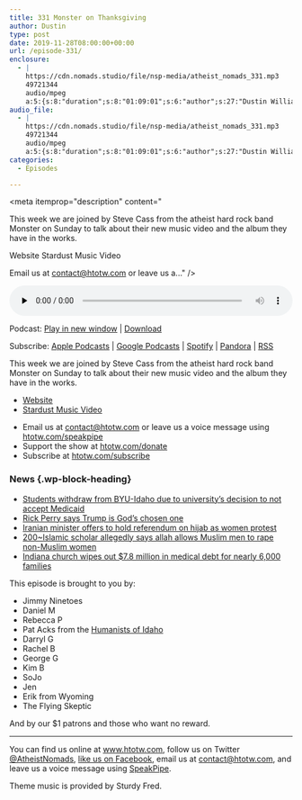 ```yaml
---
title: 331 Monster on Thanksgiving
author: Dustin
type: post
date: 2019-11-28T08:00:00+00:00
url: /episode-331/
enclosure:
  - |
    https://cdn.nomads.studio/file/nsp-media/atheist_nomads_331.mp3
    49721344
    audio/mpeg
    a:5:{s:8:"duration";s:8:"01:09:01";s:6:"author";s:27:"Dustin Williams, Steve Cass";s:8:"explicit";s:1:"1";s:13:"episode_title";s:23:"Monster on Thanksgiving";s:10:"episode_no";s:3:"331";}
audio_file:
  - |
    https://cdn.nomads.studio/file/nsp-media/atheist_nomads_331.mp3
    49721344
    audio/mpeg
    a:5:{s:8:"duration";s:8:"01:09:01";s:6:"author";s:27:"Dustin Williams, Steve Cass";s:8:"explicit";s:1:"1";s:13:"episode_title";s:23:"Monster on Thanksgiving";s:10:"episode_no";s:3:"331";}
categories:
  - Episodes

---
```

<div itemscope itemtype="http://schema.org/AudioObject">
  <meta itemprop="name" content="331 Monster on Thanksgiving" />
  
  <meta itemprop="uploadDate" content="2019-11-28T01:00:00-07:00" />
  
  <meta itemprop="encodingFormat" content="audio/mpeg" />
  
  <meta itemprop="duration" content="PT1H09M01S" />
  
  <meta itemprop="description" content="


This week we are joined by Steve Cass from the atheist hard rock band Monster on Sunday to talk about their new music video and the album they have in the works.




Website
Stardust Music Video









Email us at contact@htotw.com or leave us a..." />
  
  <meta itemprop="contentUrl" content="https://dts.podtrac.com/redirect.mp3/cdn.nomads.studio/file/nsp-media/atheist_nomads_331.mp3" />
  
  <meta itemprop="contentSize" content="47.4" />
  
  <div class="powerpress_player" id="powerpress_player_8594">
    <audio class="wp-audio-shortcode" id="audio-4124-338" preload="none" style="width: 100%;" controls="controls"><source type="audio/mpeg" src="https://dts.podtrac.com/redirect.mp3/cdn.nomads.studio/file/nsp-media/atheist_nomads_331.mp3?_=338" /><a href="https://dts.podtrac.com/redirect.mp3/cdn.nomads.studio/file/nsp-media/atheist_nomads_331.mp3">https://dts.podtrac.com/redirect.mp3/cdn.nomads.studio/file/nsp-media/atheist_nomads_331.mp3</a></audio>
  </div>
</div>

<p class="powerpress_links powerpress_links_mp3">
  Podcast: <a href="https://dts.podtrac.com/redirect.mp3/cdn.nomads.studio/file/nsp-media/atheist_nomads_331.mp3" class="powerpress_link_pinw" target="_blank" title="Play in new window" onclick="return powerpress_pinw('https://htotw.com/?powerpress_pinw=4124-podcast');" rel="nofollow">Play in new window</a> | <a href="https://dts.podtrac.com/redirect.mp3/cdn.nomads.studio/file/nsp-media/atheist_nomads_331.mp3" class="powerpress_link_d" title="Download" rel="nofollow" download="atheist_nomads_331.mp3">Download</a>
</p>

<p class="powerpress_links powerpress_subscribe_links">
  Subscribe: <a href="https://podcasts.apple.com/us/podcast/humanists-take-on-the-world/id530050098?mt=2&ls=1" class="powerpress_link_subscribe powerpress_link_subscribe_itunes" target="_blank" title="Subscribe on Apple Podcasts" rel="nofollow">Apple Podcasts</a> | <a href="https://www.google.com/podcasts?feed=aHR0cDovL2F0aGVpc3Rub21hZHMubGlic3luLmNvbS9yc3M%3D" class="powerpress_link_subscribe powerpress_link_subscribe_googleplay" target="_blank" title="Subscribe on Google Podcasts" rel="nofollow">Google Podcasts</a> | <a href="https://open.spotify.com/show/3LzK2xZGike6Tc1GEMtMbr?si=LieN9SNuTpq96smuaUsH8A" class="powerpress_link_subscribe powerpress_link_subscribe_spotify" target="_blank" title="Subscribe on Spotify" rel="nofollow">Spotify</a> | <a href="https://www.pandora.com/podcast/atheist-nomads/PC:10122?corr=62071012&part=ug" class="powerpress_link_subscribe powerpress_link_subscribe_pandora" target="_blank" title="Subscribe on Pandora" rel="nofollow">Pandora</a> | <a href="https://htotw.com/feed/podcast/" class="powerpress_link_subscribe powerpress_link_subscribe_rss" target="_blank" title="Subscribe via RSS" rel="nofollow">RSS</a>
</p>

This week we are joined by Steve Cass from the atheist hard rock band Monster on Sunday to talk about their new music video and the album they have in the works.

  * [Website][1]
  * [Stardust Music Video][2]

<!--more-->

  * Email us at <a href="mailto:contact@htotw.com” target=" rel="noopener noreferrer">contact@htotw.com</a> or leave us a voice message using <a href="https://htotw.com/speakpipe" target="_blank" rel="noopener noreferrer">htotw.com/speakpipe</a>
  * Support the show at <a href="https://htotw.com/donate" target="_blank" rel="noopener noreferrer">htotw.com/donate</a>
  * Subscribe at <a href="https://htotw.com/subscribe" target="_blank" rel="noopener noreferrer">htotw.com/subscribe</a>

### News {.wp-block-heading}

  * [Students withdraw from BYU-Idaho due to university’s decision to not accept Medicaid][3]
  * [Rick Perry says Trump is God’s chosen one][4]
  * [Iranian minister offers to hold referendum on hijab as women protest][5]
  * [200~Islamic scholar allegedly says allah allows Muslim men to rape non-Muslim women][6]
  * [Indiana church wipes out $7.8 million in medical debt for nearly 6,000 families][7]

This episode is brought to you by:

  * Jimmy Ninetoes
  * Daniel M
  * Rebecca P
  * Pat Acks from the <a href="https://www.humanistsofidaho.org" target="_blank" rel="noopener noreferrer">Humanists of Idaho</a>
  * Darryl G
  * Rachel B
  * George G
  * Kim B
  * SoJo
  * Jen
  * Erik from Wyoming
  * The Flying Skeptic

And by our $1 patrons and those who want no reward.

<hr class="wp-block-separator" />

You can find us online at <a href="https://www.htotw.com/" target="_blank" rel="noopener noreferrer">www.htotw.com</a>, follow us on Twitter <a href="https://twitter.com/AtheistNomads" target="_blank" rel="noopener noreferrer">@AtheistNomads</a>, <a href="https://htotw.com/facebook" target="_blank" rel="noopener noreferrer">like us on Facebook</a>, email us at <contact@htotw.com>, and leave us a voice message using <a href="https://htotw.com/speakpipe" target="_blank" rel="noopener noreferrer">SpeakPipe</a>.

Theme music is provided by Sturdy Fred.

 [1]: https://monsteronsunday.com/
 [2]: https://www.youtube.com/watch?v=G1RrJMIAYGs
 [3]: https://fox13now.com/2019/11/22/students-withdraw-from-byu-idaho-due-to-universitys-decision-to-not-accept-medic
 [4]: https://www.newsweek.com/fox-news-rick-perry-trump-god-1473773
 [5]: https://stockdailydish.com/iranian-minister-offers-to-hold-referendum-on-hijab-as-women-protest/
 [6]: https://www.express.co.uk/news/world/635942/Islam-Scholar-Saud-Saleh-Cairo-Slavery-Muslim-Women-Pagan-ISIS-Al-Azhar-University-Egypt
 [7]: https://www.fox5vegas.com/news/us_world_news/indiana-church-wipes-out-million-in-medical-debt-for-nearly/article_10e8937c-5b13-5e90-8618-647388076d0b.html